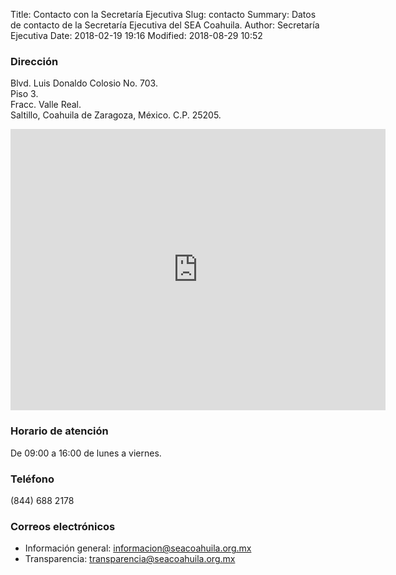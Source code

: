 Title: Contacto con la Secretaría Ejecutiva
Slug: contacto
Summary: Datos de contacto de la Secretaría Ejecutiva del SEA Coahuila.
Author: Secretaría Ejecutiva
Date: 2018-02-19 19:16
Modified: 2018-08-29 10:52


### Dirección

Blvd. Luis Donaldo Colosio No. 703.<br>
Piso 3.<br>
Fracc. Valle Real.<br>
Saltillo, Coahuila de Zaragoza, México. C.P. 25205.

<iframe src="https://www.google.com/maps/embed?pb=!1m18!1m12!1m3!1d900.507881721739!2d-100.9609031707714!3d25.470622709742976!2m3!1f0!2f0!3f0!3m2!1i1024!2i768!4f13.1!3m3!1m2!1s0x86881331ebb6aadd%3A0x2c4069ae06e6a973!2sSecretar%C3%ADa+Ejecutiva+del+Sistema+Anticorrupci%C3%B3n+del+Estado+de+Coahuila+de+Zaragoza!5e0!3m2!1ses!2smx!4v1535554697101" width="600" height="450" frameborder="0" style="border:0" allowfullscreen></iframe>

### Horario de atención

De 09:00 a 16:00 de lunes a viernes.

### Teléfono

(844) 688 2178

### Correos electrónicos

* Información general: <informacion@seacoahuila.org.mx>
* Transparencia: <transparencia@seacoahuila.org.mx>
